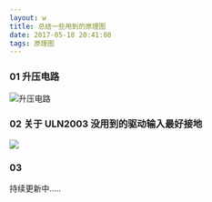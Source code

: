```yaml
---
layout: w
title: 总结一些用到的原理图
date: 2017-05-18 20:41:08
tags: 原理图
---
```


### 01 升压电路

![升压电路](http://i.imgur.com/Wpf2cn2.png)

### 02 关于 ULN2003 没用到的驱动输入最好接地

![](https://i.imgur.com/kyri0Ya.png)
### 03 


持续更新中.....